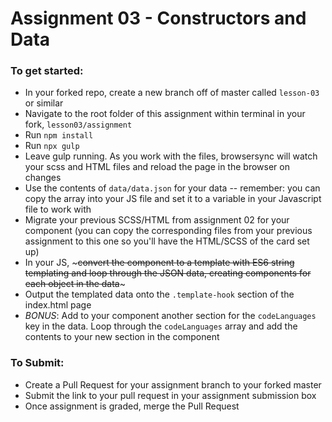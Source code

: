 # Assignment 03 - Constructors and Data

### To get started:
-	In your forked repo, create a new branch off of master called `lesson-03` or similar
-   Navigate to the root folder of this assignment within terminal in your fork, `lesson03/assignment`
-   Run `npm install`
-   Run `npx gulp`
-   Leave gulp running. As you work with the files, browsersync will watch your scss and HTML files and reload the page in the browser on changes
- 	Use the contents of `data/data.json` for your data -- remember: you can copy the array into your JS file and set it to a variable in your Javascript file to work with
- 	Migrate your previous SCSS/HTML from assignment 02 for your component (you can copy the corresponding files from your previous assignment to this one so you'll have the HTML/SCSS of the card set up)
- 	In your JS, ~~~convert the component to a template with ES6 string templating and loop through the JSON data, creating components for each object in the data~~~
- 	Output the templated data onto the `.template-hook` section of the index.html page
- 	*BONUS*: Add to your component another section for the `codeLanguages` key in the data. Loop through the `codeLanguages` array and add the contents to your new section in the component

### To Submit:
- Create a Pull Request for your assignment branch to your forked master
- Submit the link to your pull request in your assignment submission box
- Once assignment is graded, merge the Pull Request
